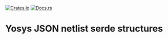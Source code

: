 [![Crates.io](https://img.shields.io/crates/v/yosys-netlist-json.svg)](https://crates.io/crates/yosys-netlist-json)
[![Docs.rs](https://img.shields.io/badge/docs.rs-yosys-netlist-json-informational.svg)](https://docs.rs/yosys-netlist-json)

# Yosys JSON netlist serde structures
